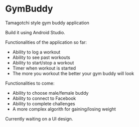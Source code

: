 # GymBuddy
Tamagotchi style gym buddy application

Build it using Android Studio.

Functionalities of the application so far:
- Ability to log a workout
- Ability to see past workouts
- Ability to start/stop a workout
- Timer when workout is started
- The more you workout the better your gym buddy will look

Functionalities to come:
- Ability to choose male/female buddy
- Ability to connect to Facebook
- Ability to complete challenges
- A more complex algorith for gaining/losing weight 

Currently waiting on a UI design.
